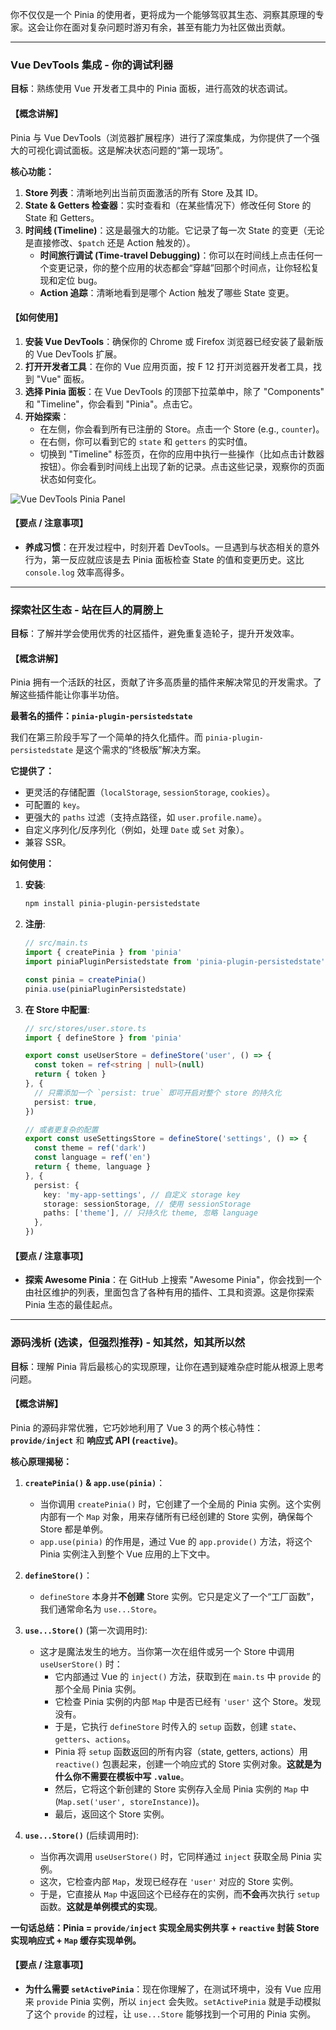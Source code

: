 你不仅仅是一个 Pinia 的使用者，更将成为一个能够驾驭其生态、洞察其原理的专家。这会让你在面对复杂问题时游刃有余，甚至有能力为社区做出贡献。

---

### **Vue DevTools 集成 - 你的调试利器**

**目标**：熟练使用 Vue 开发者工具中的 Pinia 面板，进行高效的状态调试。

#### **【概念讲解】**

Pinia 与 Vue DevTools（浏览器扩展程序）进行了深度集成，为你提供了一个强大的可视化调试面板。这是解决状态问题的“第一现场”。

**核心功能：**

1.  **Store 列表**：清晰地列出当前页面激活的所有 Store 及其 ID。
2.  **State & Getters 检查器**：实时查看和（在某些情况下）修改任何 Store 的 State 和 Getters。
3.  **时间线 (Timeline)**：这是最强大的功能。它记录了每一次 State 的变更（无论是直接修改、`$patch` 还是 Action 触发的）。
    *   **时间旅行调试 (Time-travel Debugging)**：你可以在时间线上点击任何一个变更记录，你的整个应用的状态都会“穿越”回那个时间点，让你轻松复现和定位 bug。
    *   **Action 追踪**：清晰地看到是哪个 Action 触发了哪些 State 变更。

#### **【如何使用】**

1.  **安装 Vue DevTools**：确保你的 Chrome 或 Firefox 浏览器已经安装了最新版的 Vue DevTools 扩展。
2.  **打开开发者工具**：在你的 Vue 应用页面，按 F 12 打开浏览器开发者工具，找到 "Vue" 面板。
3.  **选择 Pinia 面板**：在 Vue DevTools 的顶部下拉菜单中，除了 "Components" 和 "Timeline"，你会看到 "Pinia"。点击它。
4.  **开始探索**：
    *   在左侧，你会看到所有已注册的 Store。点击一个 Store (e.g., `counter`)。
    *   在右侧，你可以看到它的 `state` 和 `getters` 的实时值。
    *   切换到 "Timeline" 标签页，在你的应用中执行一些操作（比如点击计数器按钮）。你会看到时间线上出现了新的记录。点击这些记录，观察你的页面状态如何变化。

![Vue DevTools Pinia Panel](https://user-images.githubusercontent.com/499550/182013894-3a99e69c-9f81-42ce-b11c-15a0e9a7e6c4.png)

#### **【要点 / 注意事项】**

*   **养成习惯**：在开发过程中，时刻开着 DevTools。一旦遇到与状态相关的意外行为，第一反应就应该是去 Pinia 面板检查 State 的值和变更历史。这比 `console.log` 效率高得多。

---

### **探索社区生态 - 站在巨人的肩膀上**

**目标**：了解并学会使用优秀的社区插件，避免重复造轮子，提升开发效率。

#### **【概念讲解】**

Pinia 拥有一个活跃的社区，贡献了许多高质量的插件来解决常见的开发需求。了解这些插件能让你事半功倍。

**最著名的插件：`pinia-plugin-persistedstate`**

我们在第三阶段手写了一个简单的持久化插件。而 `pinia-plugin-persistedstate` 是这个需求的“终极版”解决方案。

**它提供了：**

*   更灵活的存储配置（`localStorage`, `sessionStorage`, `cookies`）。
*   可配置的 `key`。
*   更强大的 `paths` 过滤（支持点路径，如 `user.profile.name`）。
*   自定义序列化/反序列化（例如，处理 `Date` 或 `Set` 对象）。
*   兼容 SSR。

**如何使用：**

1.  **安装**:
    ```bash
    npm install pinia-plugin-persistedstate
    ```

2.  **注册**:
    ```typescript
    // src/main.ts
    import { createPinia } from 'pinia'
    import piniaPluginPersistedstate from 'pinia-plugin-persistedstate'

    const pinia = createPinia()
    pinia.use(piniaPluginPersistedstate)
    ```

3.  **在 Store 中配置**:
    ```typescript
    // src/stores/user.store.ts
    import { defineStore } from 'pinia'

    export const useUserStore = defineStore('user', () => {
      const token = ref<string | null>(null)
      return { token }
    }, {
      // 只需添加一个 `persist: true` 即可开启对整个 store 的持久化
      persist: true, 
    })

    // 或者更复杂的配置
    export const useSettingsStore = defineStore('settings', () => {
      const theme = ref('dark')
      const language = ref('en')
      return { theme, language }
    }, {
      persist: {
        key: 'my-app-settings', // 自定义 storage key
        storage: sessionStorage, // 使用 sessionStorage
        paths: ['theme'], // 只持久化 theme, 忽略 language
      },
    })
    ```

#### **【要点 / 注意事项】**

*   **探索 Awesome Pinia**：在 GitHub 上搜索 "Awesome Pinia"，你会找到一个由社区维护的列表，里面包含了各种有用的插件、工具和资源。这是你探索 Pinia 生态的最佳起点。

---

### **源码浅析 (选读，但强烈推荐) - 知其然，知其所以然**

**目标**：理解 Pinia 背后最核心的实现原理，让你在遇到疑难杂症时能从根源上思考问题。

#### **【概念讲解】**

Pinia 的源码非常优雅，它巧妙地利用了 Vue 3 的两个核心特性：**`provide/inject`** 和 **响应式 API (`reactive`)**。

**核心原理揭秘：**

1.  **`createPinia()` & `app.use(pinia)`**：
    *   当你调用 `createPinia()` 时，它创建了一个全局的 Pinia 实例。这个实例内部有一个 `Map` 对象，用来存储所有已经创建的 Store 实例，确保每个 Store 都是单例。
    *   `app.use(pinia)` 的作用是，通过 Vue 的 `app.provide()` 方法，将这个 Pinia 实例注入到整个 Vue 应用的上下文中。

2.  **`defineStore()`**：
    *   `defineStore` 本身并**不创建** Store 实例。它只是定义了一个“工厂函数”，我们通常命名为 `use...Store`。

3.  **`use...Store()`** (第一次调用时):
    *   这才是魔法发生的地方。当你第一次在组件或另一个 Store 中调用 `useUserStore()` 时：
        *   它内部通过 Vue 的 `inject()` 方法，获取到在 `main.ts` 中 `provide` 的那个全局 Pinia 实例。
        *   它检查 Pinia 实例的内部 `Map` 中是否已经有 `'user'` 这个 Store。发现没有。
        *   于是，它执行 `defineStore` 时传入的 `setup` 函数，创建 `state`、`getters`、`actions`。
        *   Pinia 将 `setup` 函数返回的所有内容（state, getters, actions）用 `reactive()` 包裹起来，创建一个响应式的 Store 实例对象。**这就是为什么你不需要在模板中写 `.value`**。
        *   然后，它将这个新创建的 Store 实例存入全局 Pinia 实例的 `Map` 中 (`Map.set('user', storeInstance)`)。
        *   最后，返回这个 Store 实例。

4.  **`use...Store()`** (后续调用时):
    *   当你再次调用 `useUserStore()` 时，它同样通过 `inject` 获取全局 Pinia 实例。
    *   这次，它检查内部 `Map`，发现已经存在 `'user'` 对应的 Store 实例。
    *   于是，它直接从 `Map` 中返回这个已经存在的实例，而**不会**再次执行 `setup` 函数。**这就是单例模式的实现**。

**一句话总结：Pinia = `provide/inject` 实现全局实例共享 + `reactive` 封装 Store 实现响应式 + `Map` 缓存实现单例。**

#### **【要点 / 注意事项】**

*   **为什么需要 `setActivePinia`**：现在你理解了，在测试环境中，没有 Vue 应用来 `provide` Pinia 实例，所以 `inject` 会失败。`setActivePinia` 就是手动模拟了这个 `provide` 的过程，让 `use...Store` 能够找到一个可用的 Pinia 实例。